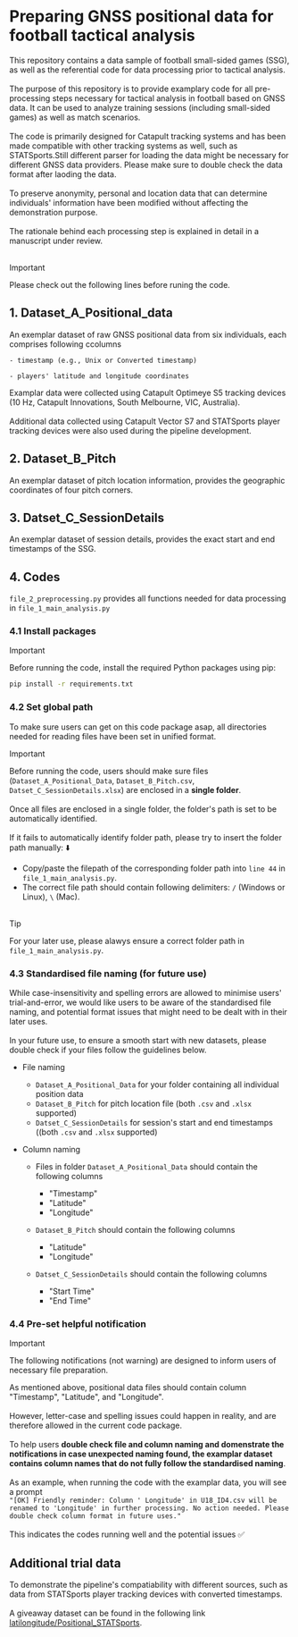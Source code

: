 # Preparing GNSS positional data for football tactical analysis

This repository contains a data sample of football small-sided games (SSG), as well as the referential code for data processing prior to tactical analysis.</br></br>
The purpose of this repository is to provide examplary code for all pre-processing steps necessary for tactical analysis in football based on GNSS data. It can be used to analyze training sessions (including small-sided games) as well as match scenarios.</br></br>
The code is primarily designed for Catapult tracking systems and has been made compatible with other tracking systems as well, such as STATSports.Still different parser for loading the data might be necessary for different GNSS data providers. Please make sure to double check the data format after laoding the data.</br></br>
To preserve anonymity, personal and location data that can determine individuals' information have been modified without affecting the demonstration purpose.</br></br>
The rationale behind each processing step is explained in detail in a manuscript under review.</br></br>

> [!IMPORTANT]
> Please check out the following lines before runing the code.
 

## 1. Dataset_A_Positional_data

An exemplar dataset of raw GNSS positional data from six individuals, each comprises following ccolumns

    - timestamp (e.g., Unix or Converted timestamp)

    - players' latitude and longitude coordinates

Examplar data were collected using Catapult Optimeye S5 tracking devices (10 Hz, Catapult Innovations, South Melbourne, VIC, Australia).</br></br>
Additional data collected using Catapult Vector S7 and STATSports player tracking devices were also used during the pipeline development.

## 2. Dataset_B_Pitch

An exemplar dataset of pitch location information, provides the geographic coordinates of four pitch corners.

## 3. Datset_C_SessionDetails

An exemplar dataset of session details, provides the exact start and end timestamps of the SSG.

## 4. Codes

`file_2_preprocessing.py` provides all functions needed for data processing in `file_1_main_analysis.py`

### 4.1 Install packages

> [!IMPORTANT]
> Before running the code, install the required Python packages using pip:
```bash
pip install -r requirements.txt
```

### 4.2 Set global path

To make sure users can get on this code package asap, all directories needed for reading files have been set in unified format.

> [!IMPORTANT]
> Before running the code, users should make sure files (`Dataset_A_Positional_Data`, `Dataset_B_Pitch.csv`, `Datset_C_SessionDetails.xlsx`) are enclosed in a **single folder**.<br/><br/>
> Once all files are enclosed in a single folder, the folder's path is set to be automatically identified.</br></br>
> If it fails to automatically identify folder path, please try to insert the folder path manually: :arrow_down:</br>
>  - Copy/paste the filepath of the corresponding folder path into `line 44` in `file_1_main_analysis.py`.
>  - The correct file path should contain following delimiters: `/` (Windows or Linux), `\` (Mac).<br/><br/>

> [!TIP]
> For your later use, please alawys ensure a correct folder path in `file_1_main_analysis.py`.

### 4.3 Standardised file naming (for future use)

While case-insensitivity and spelling errors are allowed to minimise users' trial-and-error, we would like users to be aware of the standardised file naming, and potential format issues that might need to be dealt with in their later uses.</br></br>
In your future use, to ensure a smooth start with new datasets, please double check if your files follow the guidelines below.

- File naming

    - `Dataset_A_Positional_Data` for your folder containing all individual position data
    - `Dataset_B_Pitch` for pitch location file (both `.csv` and `.xlsx` supported)
    - `Datset_C_SessionDetails` for session's start and end timestamps ((both `.csv` and `.xlsx` supported)

- Column naming

    - Files in folder `Dataset_A_Positional_Data` should contain the following columns
        - "Timestamp"
        - "Latitude"
        - "Longitude"
    
    - `Dataset_B_Pitch` should contain the following columns
        - "Latitude"
        - "Longitude"
    
    - `Datset_C_SessionDetails` should contain the following columns
        - "Start Time"
        - "End Time"

### 4.4 Pre-set helpful notification

> [!IMPORTANT]
> The following notifications (not warning) are designed to inform users of necessary file preparation.

As mentioned above, positional data files should contain column "Timestamp", "Latitude", and "Longitude".<br/><br/>
However, letter-case and spelling issues could happen in reality, and are therefore allowed in the current code package.<br/><br/>
To help users **double check file and column naming and domenstrate the notifications in case unexpected naming found, the examplar dataset contains column names that do not fully follow the standardised naming**.<br/><br/>
As an example, when running the code with the examplar data, you will see a prompt </br>
`"[OK] Friendly reminder: Column ' Longitude' in U18_ID4.csv will be renamed to 'Longitude' in further processing. No action needed. Please double check column format in future uses."`<br/><br/>
This indicates the codes running well and the potential issues :white_check_mark:
    
## Additional trial data

To demonstrate the pipeline's compatiability with different sources, such as data from STATSports player tracking devices with converted timestamps.</br></br>
A giveaway dataset can be found in the following link [latilongitude/Positional_STATSports](https://github.com/latilongitude/Positional_STATSports).
